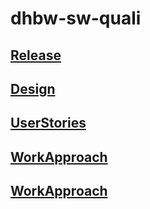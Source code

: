 # dhbw-sw-quali

## [Release](../master/docs/Release.md)

## [Design](../master/docs/Design.md)

## [UserStories](../master/docs/UserStories.md)

## [WorkApproach](../master/docs/WorkApproach.md)

## [WorkApproach](../master/docs/WorkApproach.md)
